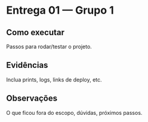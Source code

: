 # Entrega 01 — Grupo 1

## Como executar
Passos para rodar/testar o projeto.

## Evidências
Inclua prints, logs, links de deploy, etc.

## Observações
O que ficou fora do escopo, dúvidas, próximos passos.
